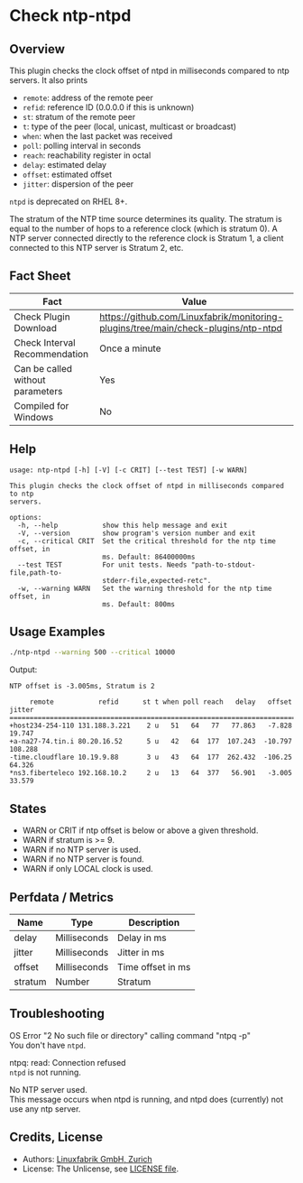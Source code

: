 # Check ntp-ntpd

## Overview

This plugin checks the clock offset of ntpd in milliseconds compared to ntp servers. It also prints

* `remote`: address of the remote peer
* `refid`: reference ID (0.0.0.0 if this is unknown)
* `st`: stratum of the remote peer
* `t`: type of the peer (local, unicast, multicast or broadcast)
* `when`: when the last packet was received
* `poll`: polling interval in seconds
* `reach`: reachability register in octal
* `delay`: estimated delay
* `offset`: estimated offset
* `jitter`: dispersion of the peer

`ntpd` is deprecated on RHEL 8+.

The stratum of the NTP time source determines its quality. The stratum is equal to the number of hops to a reference clock (which is stratum 0). A NTP server connected directly to the reference clock is Stratum 1, a client connected to this NTP server is Stratum 2, etc.


## Fact Sheet

| Fact | Value |
|----|----|
| Check Plugin Download                 | <https://github.com/Linuxfabrik/monitoring-plugins/tree/main/check-plugins/ntp-ntpd> |
| Check Interval Recommendation         | Once a minute |
| Can be called without parameters      | Yes |
| Compiled for Windows                  | No |


## Help

```text
usage: ntp-ntpd [-h] [-V] [-c CRIT] [--test TEST] [-w WARN]

This plugin checks the clock offset of ntpd in milliseconds compared to ntp
servers.

options:
  -h, --help           show this help message and exit
  -V, --version        show program's version number and exit
  -c, --critical CRIT  Set the critical threshold for the ntp time offset, in
                       ms. Default: 86400000ms
  --test TEST          For unit tests. Needs "path-to-stdout-file,path-to-
                       stderr-file,expected-retc".
  -w, --warning WARN   Set the warning threshold for the ntp time offset, in
                       ms. Default: 800ms
```


## Usage Examples

```bash
./ntp-ntpd --warning 500 --critical 10000
```

Output:

```text
NTP offset is -3.005ms, Stratum is 2

     remote           refid      st t when poll reach   delay   offset  jitter
==============================================================================
+host234-254-110 131.188.3.221    2 u   51   64   77   77.863   -7.828  19.747
+a-na27-74.tin.i 80.20.16.52      5 u   42   64  177  107.243  -10.797 108.288
-time.cloudflare 10.19.9.88       3 u   43   64  177  262.432  -106.25  64.326
*ns3.fiberteleco 192.168.10.2     2 u   13   64  377   56.901   -3.005  33.579
```


## States

* WARN or CRIT if ntp offset is below or above a given threshold.
* WARN if stratum is \>= 9.
* WARN if no NTP server is used.
* WARN if no NTP server is found.
* WARN if only LOCAL clock is used.


## Perfdata / Metrics

| Name    | Type         | Description       |
|---------|--------------|-------------------|
| delay   | Milliseconds | Delay in ms       |
| jitter  | Milliseconds | Jitter in ms      |
| offset  | Milliseconds | Time offset in ms |
| stratum | Number       | Stratum           |


## Troubleshooting

OS Error "2 No such file or directory" calling command "ntpq -p"  
You don't have `ntpd`.

ntpq: read: Connection refused  
`ntpd` is not running.

No NTP server used.  
This message occurs when ntpd is running, and ntpd does (currently) not use any ntp server.


## Credits, License

* Authors: [Linuxfabrik GmbH, Zurich](https://www.linuxfabrik.ch)
* License: The Unlicense, see [LICENSE file](https://unlicense.org/).

